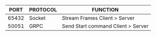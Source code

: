 
PORT | PROTOCOL | FUNCTION
------------|------------|------------
65432 | Socket | Stream Frames Client > Server
50051 | GRPC | Send Start command Client > Server
